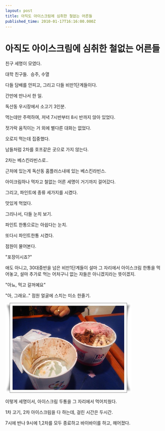 ```yaml
---
layout: post
title: 아직도 아이스크림에 심취한 철없는 어른들
published_time: 2010-01-17T16:16:00.000Z
---
```


# 아직도 아이스크림에 심취한 철없는 어른들


친구 세명이 모였다.

대학 친구들.  승주, 수열

다들 담배를 안피고, 그리고 다들 비만1단계들이다.

간만에 만나서 한 일.

독산동 우시장에서 소고기 3인분.

먹는데만 주력하여, 저녁 7시반부터 8시 반까지 앉아 있었다.

젓가락 움직이는 거 외에 별다른 대화는 없었다.

오로지 먹는데 집중했다.

남들처럼 2차를 호프같은 곳으로 가지 않는다.

2차는 베스킨라빈스로..

근처에 있는게 독산동 홈플러스내에 있는 베스킨라빈스.

아이크림하나 먹자고 철없는 어른 세명이 거기까지 걸어갔다.

그리고, 파인트에 종류 세가지를 시켰다.

맛있게 먹었다.

그리나서, 다들 눈치 보기.

파인트 한통으로는 아쉽다는 눈치.

또다시 파인트한통 시켰다.

점원이 물어본다.

"포장이시죠?"

애도 아니고, 30대중반을 넘은 비만1단계들이 설마 그 자리에서 아이스크림 한통을 먹어놓고, 설마 추가로 먹는 어처구니 없는 자들은 아니겠지라는 뜻이겠지.

"아뇨, 먹고 갈꺼예요"

"아, 그래요.." 점원 얼굴에 스치는 미소 한줄기.

![](../pds/201001/17/80/a0109780_4b52b2965688b.jpg)

이렇게 세명이서, 아이스크림 두통을 그 자리에서 먹어치웠다.

1차 고기, 2차 아이스크림을 다 하는데, 걸린 시간은 두시간.

7시에 반나 9시에 1,2차를 모두 종료하고 바이바이를 하고, 헤어졌다.

